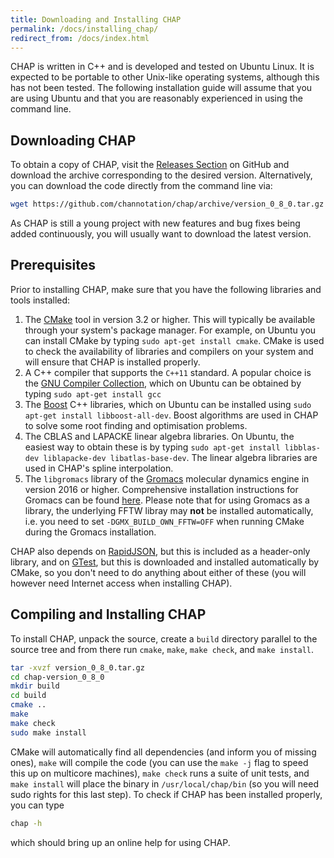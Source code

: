 ```yaml
---
title: Downloading and Installing CHAP
permalink: /docs/installing_chap/
redirect_from: /docs/index.html
---
```


[CMake]: https://cmake.org/
[Boost]: http://www.boost.org/
[CBLAS]: http://www.netlib.org/blas/
[LAPACKE]: http://www.netlib.org/lapack/lapacke.html
[Gromacs]: http://www.gromacs.org/
[Gromacs-install]: http://manual.gromacs.org/documentation/ 
[GCC]: https://gcc.gnu.org/
[GTest]: https://github.com/google/googletest
[CHAP-Download]: https://github.com/channotation/chap/releases


CHAP is written in C++ and is developed and tested on Ubuntu Linux. It is expected to be portable to other Unix-like operating systems, although this has not been tested. The following installation guide will assume that you are using Ubuntu and that you are reasonably experienced in using the command line.


## Downloading CHAP ##

To obtain a copy of CHAP, visit the [Releases Section][CHAP-Download] on GitHub and download the archive corresponding to the desired version. Alternatively, you can download the code directly from the command line via:

```sh
wget https://github.com/channotation/chap/archive/version_0_8_0.tar.gz
```

As CHAP is still a young project with new features and bug fixes being added continuously, you will usually want to download the latest version.


## Prerequisites ##

Prior to installing CHAP, make sure that you have the following libraries and tools installed:

1. The [CMake][CMake] tool in version 3.2 or higher. This will typically be available through your system's package manager. For example, on Ubuntu you can install CMake by typing `sudo apt-get install cmake`. CMake is used to check the availability of libraries and compilers on your system and will ensure that CHAP is installed properly.
2. A C++ compiler that supports the `C++11` standard. A popular choice is the [GNU Compiler Collection][GCC], which on Ubuntu can be obtained by typing `sudo apt-get install gcc`
3. The [Boost][Boost] C++ libraries, which on Ubuntu can be installed using `sudo apt-get install libboost-all-dev`. Boost algorithms are used in CHAP to solve some root finding and optimisation problems.
4. The CBLAS and LAPACKE linear algebra libraries. On Ubuntu, the easiest way to obtain these is by typing `sudo apt-get install libblas-dev liblapacke-dev libatlas-base-dev`. The linear algebra libraries are used in CHAP's spline interpolation.
5. The `libgromacs` library of the [Gromacs][Gromacs] molecular dynamics engine in version 2016 or higher. Comprehensive installation instructions for Gromacs can be found [here][Gromacs-install].
Please note that for using Gromacs as a library, the underlying FFTW libray 
may **not** be installed automatically, i.e. you need to set
`-DGMX_BUILD_OWN_FFTW=OFF` when running CMake during the Gromacs 
installation.

CHAP also depends on [RapidJSON](http://rapidjson.org/), but this is included as a header-only library, and on [GTest][GTest], but this is downloaded and installed automatically by CMake, so you don't need to do anything about either of these (you will however need Internet access when installing CHAP).


## Compiling and Installing CHAP  ##

To install CHAP, unpack the source, create a `build` directory parallel to the source tree and from there run `cmake`, `make`, `make check`, and `make install`.

```bash
tar -xvzf version_0_8_0.tar.gz
cd chap-version_0_8_0
mkdir build
cd build
cmake ..
make
make check
sudo make install
```

CMake will automatically find all dependencies (and inform you of missing ones), `make` will compile the code (you can use the `make -j` flag to speed this up on multicore machines), `make check` runs a suite of unit tests, and `make install` will place the binary in `/usr/local/chap/bin` (so you will need sudo rights for this last step). To check if CHAP has been installed properly, you can type

```bash
chap -h
```

which should bring up an online help for using CHAP.

